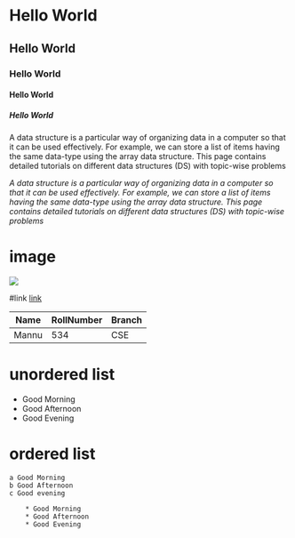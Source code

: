 # Hello World
## Hello World
### Hello World
#### Hello World
##### Hello World
A data structure is a particular way of organizing data in a computer so that it can be used effectively. For example, we can store a list of items having the same data-type using the array data structure. This page contains detailed tutorials on different data structures (DS) with topic-wise problems

*A data structure is a particular way of organizing data in a computer so that it can be used effectively. For example, we can store a list of items having the same data-type using the array data structure. This page contains detailed tutorials on different data structures (DS) with topic-wise problems*

# image
![](https://i.pinimg.com/736x/50/df/34/50df34b9e93f30269853b96b09c37e3b.jpg)

#link
[link](https://github.com/fournotfourerror/task-2-giet)

| Name | RollNumber | Branch |
|------|------------|--------|
| Mannu | 534 | CSE |

# unordered list

  - Good Morning
  - Good Afternoon
  - Good Evening
  
  # ordered list
  
    a Good Morning
    b Good Afternoon
    c Good evening
   
        * Good Morning
        * Good Afternoon
        * Good Evening
  
